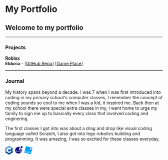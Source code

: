 # My Portfolio

## Welcome to my portfolio

***

### Projects

**Roblox**\
**Eldoria** - [[GitHub Repo](https://github.com/averyark/eldoria)] [[Game Place](https://www.roblox.com/games/13812030151/Development-Playground)]

***

### Journal

My history spans beyond a decade. I was 7 when I was first introduced into coding in my primary school's computer classes, I remember the concept of coding sounds so cool to me when I was a kid, it inspired me. Back then at my school there were special extra classes in my, I went home to urge my family to sign me up to basically every class that involved coding and enginering.

The first classes I got into was about a drag and drop like visual coding language called Scratch, I also got into lego robotics building and programming. It was amazing, I was so excited for these classes everyday.

<div>
    <img src="images/cpp.png" alt="Alt text" width="24" height="28"> 
    <img src="images/lua.png" alt="Alt text" width="28" height="28"> 
    <img src="images/luau.png" alt="Alt text" width="28" height="28"> 
</div>
